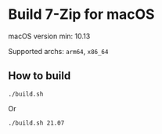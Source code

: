 # Build 7-Zip for macOS

macOS version min: 10.13

Supported archs: `arm64`, `x86_64`

## How to build

```
./build.sh
```

Or

```
./build.sh 21.07
```
